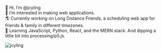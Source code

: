 👋 Hi, I’m @jcyling <br>
👀 I’m interested in making web applications. <br>
🌎 Currently working on Long Distance Friends, a scheduling web app for friends & family in different timezones. <br>
🌱 Learning JavaScript, Python, React, and the MERN stack. And dipping a little bit into processing/p5.js. <br>

<p><img align="center" src="https://github-readme-stats.vercel.app/api/top-langs?username=jcyling&show_icons=true&locale=en&layout=compact&theme=apprentice" alt="jcyling" /></p>
